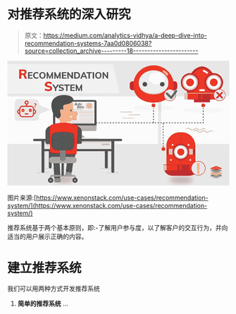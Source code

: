 # 对推荐系统的深入研究

> 原文：<https://medium.com/analytics-vidhya/a-deep-dive-into-recommendation-systems-7aa0d0806038?source=collection_archive---------18----------------------->

![](img/ab100da53e0dea297267b9374260484f.png)

图片来源:[https://www.xenonstack.com/use-cases/recommendation-system/](https://www.xenonstack.com/use-cases/recommendation-system/)

推荐系统基于两个基本原则，即:-了解用户参与度，以了解客户的交互行为，并向适当的用户展示正确的内容。

# **建立推荐系统**

我们可以用两种方式开发推荐系统

1.  **简单的推荐系统** …